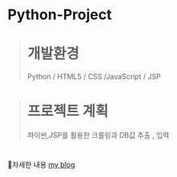 # Python-Project

#
> # 개발환경
> Python / HTML5 / CSS /JavaScript / JSP
 #
> # 프로젝트 계획
>
>파이썬,JSP를 활용한 크롤링과 DB값 추출 , 입력
#
📌자세한 내용 
[my blog](https://vhe1723.tistory.com/63?category=925753)
